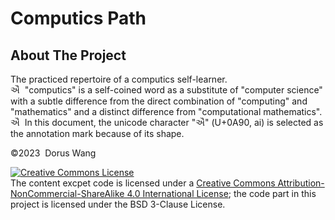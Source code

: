 # Computics Path 
## About The Project
The practiced repertoire of a computics self-learner.  
ઐ&nbsp; "computics" is a self-coined word as a substitute of "computer science" with a subtle difference from the direct combination of "computing" and "mathematics" and a distinct difference from "computational mathematics".  
ઐ&nbsp; In this document, the unicode character "ઐ" (U+0A90, ai) is selected as the annotation mark because of its shape.

&copy;2023&nbsp; Dorus Wang

<a rel="license" href="http://creativecommons.org/licenses/by-nc-sa/4.0/"><img alt="Creative Commons License" style="border-width:0" src="https://i.creativecommons.org/l/by-nc-sa/4.0/80x15.png" /></a><br />The content excpet code is licensed under a <a rel="license" href="http://creativecommons.org/licenses/by-nc-sa/4.0/">Creative Commons Attribution-NonCommercial-ShareAlike 4.0 International License</a>; the code part in this project is licensed under the BSD 3-Clause License.
